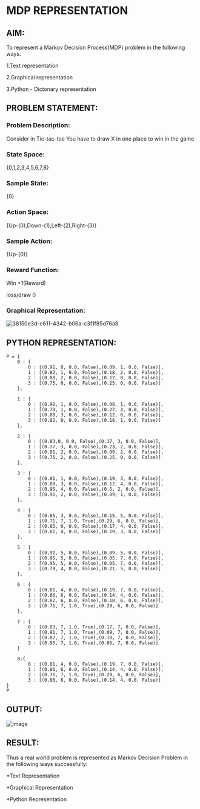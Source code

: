 # MDP REPRESENTATION

## AIM:
To represent a Markov Decision Process(MDP) problem in the following ways.

1.Text representation

2.Graphical representation

3.Python - Dictonary representation

## PROBLEM STATEMENT:
 
### Problem Description:
Consider in Tic-tac-toe You have to draw X in one place to win in the game

### State Space:
{0,1,2,3,4,5,6,7,8}

### Sample State:
{0}

### Action Space:
{Up-(0),Down-(1),Left-(2),Right-(3)}

### Sample Action:
{Up-(0)}

### Reward Function:
Win +1(Reward)

loss/draw 0

### Graphical Representation:
![38150e3d-c611-4342-b06a-c3f1f85d76a8](https://github.com/sangeethak15-AI/mdp-representation/assets/93992063/cfb7ef7e-4f79-4a03-b92f-ed6ec3fbcf6b)



## PYTHON REPRESENTATION:
```
P = {
    0 : {
        0 : [(0.91, 0, 0.0, False),(0.09, 1, 0.0, False)],
        1 : [(0.82, 1, 0.0, False),(0.18, 2, 0.0, False)],
        2 : [(0.88, 2, 0.0, False),(0.12, 0, 0.0, False)],
        3 : [(0.75, 0, 0.0, False),(0.25, 0, 0.0, False)]
    },

    1 : {
        0 : [(0.92, 1, 0.0, False),(0.08, 1, 0.0, False)],
        1 : [(0.73, 1, 0.0, False),(0.27, 3, 0.0, False)],
        2 : [(0.88, 3, 0.0, False),(0.12, 0, 0.0, False)],
        3 : [(0.82, 0, 0.0, False),(0.18, 1, 0.0, False)]
    },

    2 : {
        0 : [(0.83,0, 0.0, False),(0.17, 3, 0.0, False)],
        1 : [(0.77, 3, 0.0, False),(0.23, 2, 0.0, False)],
        2 : [(0.91, 2, 0.0, False),(0.09, 2, 0.0, False)],
        3 : [(0.75, 2, 0.0, False),(0.25, 0, 0.0, False)]
    },

    3 : {
        0 : [(0.81, 1, 0.0, False),(0.19, 3, 0.0, False)],
        1 : [(0.88, 3, 0.0, False),(0.12, 4, 0.0, False)],
        2 : [(0.95, 4, 0.0, False),(0.5, 2, 0.0, False)],
        3 : [(0.91, 2, 0.0, False),(0.09, 1, 0.0, False)]
    },

    4 : {
        0 : [(0.85, 3, 0.0, False),(0.15, 5, 0.0, False)],
        1 : [(0.71, 7, 1.0, True),(0.29, 6, 0.0, False)],
        2 : [(0.83, 6, 0.0, False),(0.17, 4, 0.0, False)],
        3 : [(0.81, 4, 0.0, False),(0.19, 3, 0.0, False)]
    },

    5 : {
        0 : [(0.91, 5, 0.0, False),(0.09, 5, 0.0, False)],
        1 : [(0.95, 5, 0.0, False),(0.05, 7, 0.0, False)],
        2 : [(0.95, 5, 0.0, False),(0.05, 7, 0.0, False)],
        3 : [(0.79, 4, 0.0, False),(0.21, 5, 0.0, False)]
    },

    6 : {
        0 : [(0.81, 4, 0.0, False),(0.19, 7, 0.0, False)],
        1 : [(0.86, 6, 0.0, False),(0.14, 4, 0.0, False)],
        2 : [(0.82, 6, 0.0, False),(0.18, 6, 0.0, False)],
        3 : [(0.71, 7, 1.0, True),(0.29, 6, 0.0, False)]
    },

    7 : {
        0 : [(0.83, 7, 1.0, True),(0.17, 7, 0.0, False)],
        1 : [(0.91, 7, 1.0, True),(0.09, 7, 0.0, False)],
        2 : [(0.82, 7, 1.0, True),(0.18, 7, 0.0, False)],
        3 : [(0.95, 7, 1.0, True),(0.05, 7, 0.0, False)]
    }

    8:{
        0 : [(0.81, 4, 0.0, False),(0.19, 7, 0.0, False)],
        1 : [(0.86, 6, 0.0, False),(0.14, 4, 0.0, False)],
        2 : [(0.71, 7, 1.0, True),(0.29, 6, 0.0, False)],
        3 : [(0.86, 6, 0.0, False),(0.14, 4, 0.0, False)]
}
P
```

## OUTPUT:
![image](https://github.com/sangeethak15-AI/mdp-representation/assets/93992063/812a1dbe-0f50-4d73-b787-10e24691cb12)

## RESULT:
Thus a real world problem is represented as Markov Decision Problem in the following ways successfully:

*Text Representation

*Graphical Representation

*Python Representation

